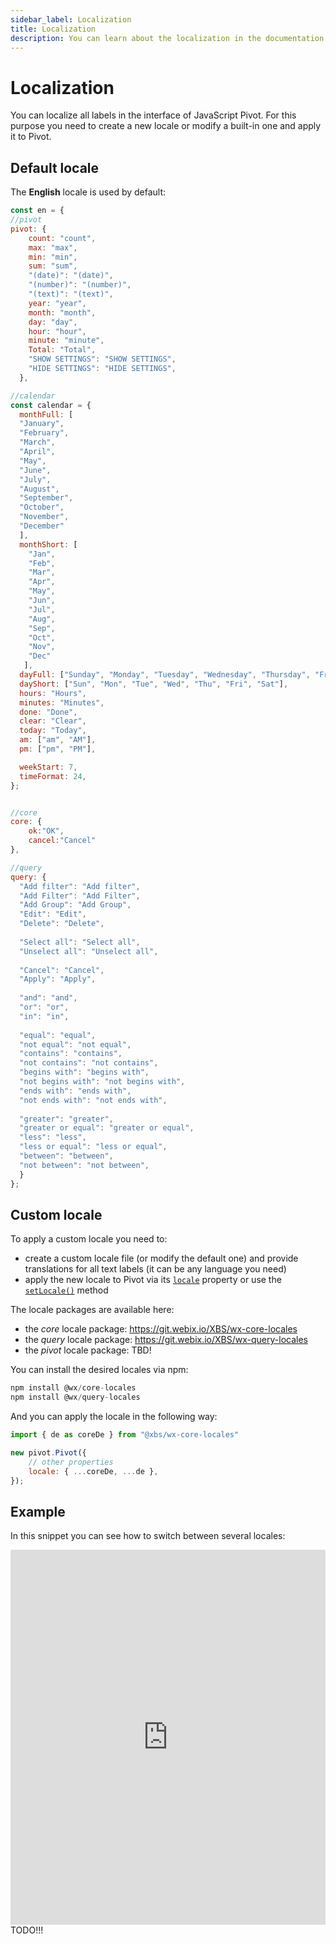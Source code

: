 ```yaml
---
sidebar_label: Localization
title: Localization
description: You can learn about the localization in the documentation of the DHTMLX JavaScript Pivot library. Browse developer guides and API reference, try out code examples and live demos, and download a free 30-day evaluation version of DHTMLX Pivot.
---
```


# Localization

You can localize all labels in the interface of JavaScript Pivot. For this purpose you need to create a new locale or modify a built-in one and apply it to Pivot.

## Default locale

The **English** locale is used by default:

~~~jsx
const en = {
//pivot
pivot: {
    count: "count",
    max: "max",
    min: "min",
    sum: "sum",
    "(date)": "(date)",
    "(number)": "(number)",
    "(text)": "(text)",
    year: "year",
    month: "month",
    day: "day",
    hour: "hour",
    minute: "minute",
    Total: "Total",
    "SHOW SETTINGS": "SHOW SETTINGS",
    "HIDE SETTINGS": "HIDE SETTINGS",
  },

//calendar
const calendar = {
  monthFull: [
  "January",
  "February",
  "March",
  "April",
  "May",
  "June",
  "July",
  "August",
  "September",
  "October",
  "November",
  "December"
  ],
  monthShort: [
    "Jan",
    "Feb",
    "Mar",
    "Apr",
    "May",
    "Jun",
    "Jul",
    "Aug",
    "Sep",
    "Oct",
    "Nov",
    "Dec"
   ],
  dayFull: ["Sunday", "Monday", "Tuesday", "Wednesday", "Thursday", "Friday", "Saturday"],
  dayShort: ["Sun", "Mon", "Tue", "Wed", "Thu", "Fri", "Sat"],
  hours: "Hours",
  minutes: "Minutes",
  done: "Done",
  clear: "Clear",
  today: "Today",
  am: ["am", "AM"],
  pm: ["pm", "PM"],

  weekStart: 7,
  timeFormat: 24,
};


//core
core: {
    ok:"OK",
    cancel:"Cancel"
},

//query
query: {
  "Add filter": "Add filter",
  "Add Filter": "Add Filter",
  "Add Group": "Add Group",
  "Edit": "Edit",
  "Delete": "Delete",
  
  "Select all": "Select all",
  "Unselect all": "Unselect all",
  
  "Cancel": "Cancel",
  "Apply": "Apply",
  
  "and": "and",
  "or": "or",
  "in": "in",
  
  "equal": "equal",
  "not equal": "not equal",
  "contains": "contains",
  "not contains": "not contains",
  "begins with": "begins with",
  "not begins with": "not begins with",
  "ends with": "ends with",
  "not ends with": "not ends with",
  
  "greater": "greater",
  "greater or equal": "greater or equal",
  "less": "less",
  "less or equal": "less or equal",
  "between": "between",
  "not between": "not between",
  }
};
~~~

## Custom locale

To apply a custom locale you need to:

- create a custom locale file (or modify the default one) and provide translations for all text labels (it can be any language you need)
- apply the new locale to Pivot via its [`locale`](/api/config/locale-property) property or use the [`setLocale()`](/api/methods/setlocale-method) method

The locale packages are available here:

- the *core* locale package: https://git.webix.io/XBS/wx-core-locales
- the *query* locale package: https://git.webix.io/XBS/wx-query-locales
- the *pivot* locale package: TBD!

You can install the desired locales via npm:

~~~jsx
npm install @wx/core-locales
npm install @wx/query-locales
~~~

And you can apply the locale in the following way:

~~~jsx
import { de as coreDe } from "@xbs/wx-core-locales"

new pivot.Pivot({
    // other properties
    locale: { ...coreDe, ...de },
});
~~~

## Example

In this snippet you can see how to switch between several locales:

<iframe src="https://snippet.dhtmlx.com/" frameborder="0" class="snippet_iframe" width="100%" height="600"></iframe> TODO!!!
